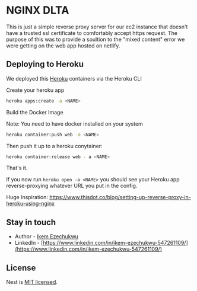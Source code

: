 # NGINX DLTA
This is just a simple reverse proxy server for our ec2 instance that doesn't have a trusted ssl certificate to comfortably accept https request. The purpose of this was to provide a soultion to the "mixed content" error we were getting on the web app hosted on netlify.

## Deploying to Heroku
We deployed this [Heroku](https://devcenter.heroku.com/) containers via the Heroku CLI

Create your heroku app

```bash
heroku apps:create -a <NAME>	
```

Build the Docker Image

Note: You need to have docker installed on your system

```bash
heroku container:push web -a <NAME>
```

Then push it up to a heroku conytainer:
```bash
heroku container:release web - a <NAME>
```

That's it. 

If you now run `heroku open -a <NAME>` you should see your Heroku app reverse-proxying whatever URL you put in the config.

Huge Inspiration: https://www.thisdot.co/blog/setting-up-reverse-proxy-in-heroku-using-nginx

## Stay in touch

- Author - [Ikem Ezechukwu](ikem.ezechukwu@outlook.com)
- LinkedIn - [https://www.linkedin.com/in/ikem-ezechukwu-547261109/](https://www.linkedin.com/in/ikem-ezechukwu-547261109/)


## License

Nest is [MIT licensed](LICENSE).